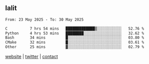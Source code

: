 ## lalit

<!--START_SECTION:waka-->

```txt
From: 23 May 2025 - To: 30 May 2025

C          7 hrs 54 mins   █████████████▒░░░░░░░░░░░   52.76 %
Python     4 hrs 53 mins   ████████░░░░░░░░░░░░░░░░░   32.62 %
Bash       34 mins         █░░░░░░░░░░░░░░░░░░░░░░░░   03.80 %
CMake      32 mins         █░░░░░░░░░░░░░░░░░░░░░░░░   03.61 %
Other      25 mins         ▓░░░░░░░░░░░░░░░░░░░░░░░░   02.79 %
```

<!--END_SECTION:waka-->

[website](https://lalit.sh) | [twitter](https://x.com/@lalitcodes) | [contact](https://lalit.sh/contact)

